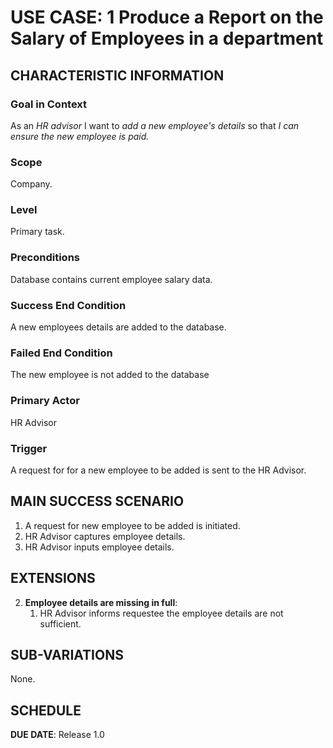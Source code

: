 # USE CASE: 1 Produce a Report on the Salary of Employees in a department

## CHARACTERISTIC INFORMATION

### Goal in Context

As an *HR advisor* I want to *add a new employee's details* so that *I can ensure the new employee is paid.*
### Scope

Company.

### Level

Primary task.

### Preconditions

Database contains current employee salary data.

### Success End Condition

A new employees details are added to the database.

### Failed End Condition

The new employee is not added to the database

### Primary Actor

HR Advisor 

### Trigger

A request for for a new employee to be added is sent to the HR Advisor.

## MAIN SUCCESS SCENARIO

1. A request for new employee to be added is initiated.
2. HR Advisor captures employee details.
3. HR Advisor inputs employee details.

## EXTENSIONS

2. **Employee details are missing in full**:
    1. HR Advisor informs requestee the employee details are not sufficient.

## SUB-VARIATIONS

None.

## SCHEDULE

**DUE DATE**: Release 1.0
